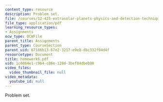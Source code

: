 ```yaml
---
content_type: resource
description: Problem set.
file: /courses/12-425-extrasolar-planets-physics-and-detection-techniques-fall-2007/1c6064e1c9b4c86e128d3bef04dbeb98_homework6.pdf
file_type: application/pdf
learning_resource_types:
- Assignments
ocw_type: OCWFile
parent_title: Assignments
parent_type: CourseSection
parent_uid: 67186b13-67e2-3217-e9e8-dbc332f94d4f
resourcetype: Document
title: homework6.pdf
uid: 1c6064e1-c9b4-c86e-128d-3bef04dbeb98
video_files:
  video_thumbnail_file: null
video_metadata:
  youtube_id: null
---
```

Problem set.

